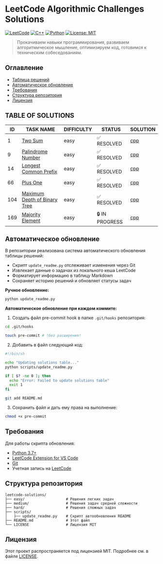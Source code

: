 # LeetCode Algorithmic Challenges Solutions

[![LeetCode](https://img.shields.io/badge/LeetCode-000000?style=for-the-badge&logo=LeetCode&logoColor=#d16c06)](https://leetcode.com/)
[![C++](https://img.shields.io/badge/C++-00599C?style=for-the-badge&logo=c%2B%2B&logoColor=white)](https://isocpp.org/)
[![Python](https://img.shields.io/badge/Python-3776AB?style=for-the-badge&logo=python&logoColor=white)](https://python.org/)
[![License: MIT](https://img.shields.io/badge/License-MIT-yellow.svg?style=for-the-badge)](https://opensource.org/licenses/MIT)

> Прокачиваем навыки программирования, развиваем алгоритмическое мышление, оптимизируем код, готовимся к техническим собеседованиям.

## Оглавление
- [Таблица решений](#table-of-solutions)
- [Автоматическое обновление](#автоматическое-обновление)
- [Требования](#требования)
- [Структура репозитория](#структура-репозитория)
- [Лицензия](#лицензия)

## TABLE OF SOLUTIONS

| ID | TASK NAME | DIFFICULTY | STATUS | SOLUTION |
|----|-----------|------------|--------|----------|
| 1 | [Two Sum](https://leetcode.com/problems/two-sum/description/) | easy | ✅ RESOLVED | [cpp](easy/1.two-sum.cpp) |
| 9 | [Palindrome Number](https://leetcode.com/problems/palindrome-number/description/) | easy | ✅ RESOLVED | [cpp](easy/9.palindrome-number.cpp) |
| 14 | [Longest Common Prefix](https://leetcode.com/problems/longest-common-prefix/description/) | easy | ✅ RESOLVED | [cpp](easy/14.longest-common-prefix.cpp) |
| 66 | [Plus One](https://leetcode.com/problems/plus-one/description/) | easy | ✅ RESOLVED | [cpp](easy/66.plus-one.cpp) |
| 104 | [Maximum Depth of Binary Tree](https://leetcode.com/problems/maximum-depth-of-binary-tree/description/) | easy | ✅ RESOLVED | [cpp](easy/104.maximum-depth-of-binary-tree.cpp) |
| 169 | [Majority Element](https://leetcode.com/problems/majority-element/description/) | easy | 🔒 IN PROGRESS | [cpp](easy/169.majority-element.cpp) |

<!-- Last updated: 10-07-2025 11:21:51 -->

## Автоматическое обновление
В репозитории реализована система автоматического обновления таблицы решений:
- Скрипт `update_readme.py` отслеживает изменения через Git
- Извлекает данные о задачах из локального кеша LeetCode
- Форматирует информацию в таблицу Markdown
- Сохраняет историю решений и обновляет статусы задач

**Ручное обновление:**
```bash
python update_readme.py
```

**Автоматическое обновление при каждом коммите:**

1. Создать файл pre-commit hook в папке `.git/hooks` репозитория:
```bash
cd .git/hooks

touch pre-commit # !без расширения!
```

2. Добавить в файл следующий код:
```bash
#!/bin/sh

echo "Updating solutions table..."
python scripts/update_readme.py

if [ $? -ne 0 ]; then
  echo "Error: Failed to update solutions table"
  exit 1
fi

git add README.md
```

3. Сохранить файл и дать ему права на выполнение:
```bash
chmod +x pre-commit
```

## Требования
Для работы скрипта обновления:
- [Python 3.7+](https://www.python.org/downloads/)
- [LeetCode Extension for VS Code](https://marketplace.visualstudio.com/items?itemName=LeetCode.vscode-leetcode)
- [Git](https://git-scm.com/downloads)
- Учетная запись на [LeetCode](https://leetcode.com/)

## Структура репозитория
```
leetcode-solutions/
├── easy/                   # Решения легких задач
├── medium/                 # Решения задач средней сложности
├── hard/                   # Решения сложных задач
├── scripts/
│   ├── update_readme.py    # Скрипт автообновления README
├── README.md               # Этот файл
└── LICENSE                 # Лицензия MIT
```

## Лицензия
Этот проект распространяется под лицензией MIT. Подробнее см. в файле [LICENSE](LICENSE).
